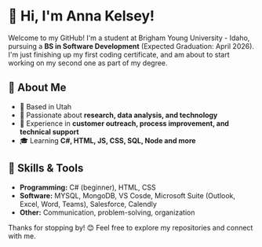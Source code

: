 # 👋 Hi, I'm Anna Kelsey!  

Welcome to my GitHub! I'm a student at Brigham Young University - Idaho, pursuing a **BS in Software Development** (Expected Graduation: April 2026).
I'm just finishing up my first coding certificate, and am about to start working on my second one as part of my degree.

## 🌟 About Me  
- 📍 Based in Utah  
- 🎯 Passionate about **research, data analysis, and technology**  
- 💼 Experience in **customer outreach, process improvement, and technical support**  
- 🎓 Learning **C#, HTML, JS, CSS, SQL, Node and more**  

## 🚀 Skills & Tools  
- **Programming:** C# (beginner), HTML, CSS  
- **Software:** MYSQL, MongoDB, VS Cosde, Microsoft Suite (Outlook, Excel, Word, Teams), Salesforce, Calendly  
- **Other:** Communication, problem-solving, organization  

Thanks for stopping by! 😊 Feel free to explore my repositories and connect with me.  
